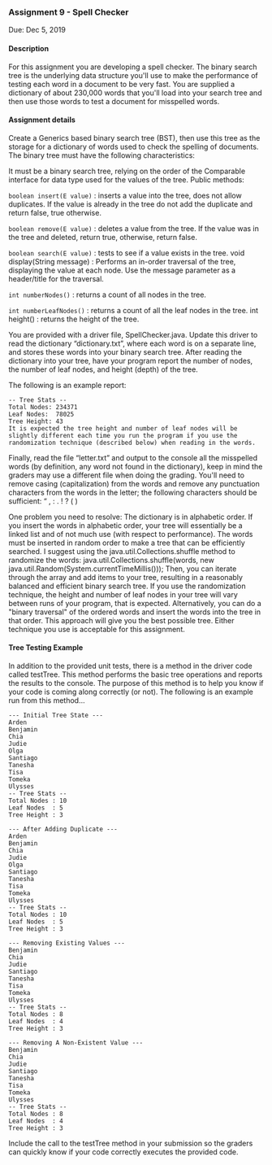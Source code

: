 ### Assignment 9 - Spell Checker
Due: Dec 5, 2019

#### Description
For this assignment you are developing a spell checker. The binary search tree is the underlying data structure you'll use to make the performance of testing each word in a document to be very fast. You are supplied a dictionary of about 230,000 words that you'll load into your search tree and then use those words to test a document for misspelled words.

#### Assignment details
Create a Generics based binary search tree (BST), then use this tree as the storage for a dictionary of words used to check the spelling of documents.  The binary tree must have the following characteristics:

It must be a binary search tree, relying on the order of the Comparable interface for data type used for the values of the tree.
Public methods:

`boolean insert(E value)` : inserts a value into the tree, does not allow duplicates.  If the value is already in the tree do not add the duplicate and return false, true otherwise.

`boolean remove(E value)` : deletes a value from the tree.  If the value was in the tree and deleted, return true, otherwise, return false.

`boolean search(E value)` : tests to see if a value exists in the tree.
void display(String message) : Performs an in-order traversal of the tree, displaying the value at each node.  Use the message parameter as a header/title for the traversal.

`int numberNodes()` : returns a count of all nodes in the tree.

`int numberLeafNodes()` : returns a count of all the leaf nodes in the tree.
int height() : returns the height of the tree.

You are provided with a driver file, SpellChecker.java.  Update this driver to read the dictionary “dictionary.txt”, where each word is on a separate line, and stores these words into your binary search tree.  After reading the dictionary into your tree, have your program report the number of nodes, the number of leaf nodes, and height (depth) of the tree.

The following is an example report:

```
-- Tree Stats --
Total Nodes: 234371
Leaf Nodes:  78025
Tree Height: 43
It is expected the tree height and number of leaf nodes will be slightly different each time you run the program if you use the randomization technique (described below) when reading in the words.
```

Finally, read the file “letter.txt” and output to the console all the misspelled words (by definition, any word not found in the dictionary), keep in mind the graders may use a different file when doing the grading. You'll need to remove casing (capitalization) from the words and remove any punctuation characters from the words in the letter; the following characters should be sufficient: “ , : . ! ? ( )

One problem you need to resolve: The dictionary is in alphabetic order. If you insert the words in alphabetic order, your tree will essentially be a linked list and of not much use (with respect to performance). The words must be inserted in random order to make a tree that can be efficiently searched.  I suggest using the java.util.Collections.shuffle method to randomize the words: java.util.Collections.shuffle(words, new java.util.Random(System.currentTimeMillis()));  Then, you can iterate through the array and add items to your tree, resulting in a reasonably balanced and efficient binary search tree.  If you use the randomization technique, the height and number of leaf nodes in your tree will vary between runs of your program, that is expected.  Alternatively, you can do a "binary traversal" of the ordered words and insert the words into the tree in that order.  This approach will give you the best possible tree.  Either technique you use is acceptable for this assignment.

#### Tree Testing Example
In addition to the provided unit tests, there is a method in the driver code called testTree. This method performs the basic tree operations and reports the results to the console.  The purpose of this method is to help you know if your code is coming along correctly (or not).  The following is an example run from this method...

```
--- Initial Tree State ---
Arden
Benjamin
Chia
Judie
Olga
Santiago
Tanesha
Tisa
Tomeka
Ulysses
-- Tree Stats --
Total Nodes : 10
Leaf Nodes  : 5
Tree Height : 3

--- After Adding Duplicate ---
Arden
Benjamin
Chia
Judie
Olga
Santiago
Tanesha
Tisa
Tomeka
Ulysses
-- Tree Stats --
Total Nodes : 10
Leaf Nodes  : 5
Tree Height : 3

--- Removing Existing Values ---
Benjamin
Chia
Judie
Santiago
Tanesha
Tisa
Tomeka
Ulysses
-- Tree Stats --
Total Nodes : 8
Leaf Nodes  : 4
Tree Height : 3

--- Removing A Non-Existent Value ---
Benjamin
Chia
Judie
Santiago
Tanesha
Tisa
Tomeka
Ulysses
-- Tree Stats --
Total Nodes : 8
Leaf Nodes  : 4
Tree Height : 3
```

Include the call to the testTree method in your submission so the graders can quickly know if your code correctly executes the provided code.
